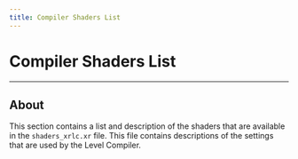 ```yaml
---
title: Compiler Shaders List
---
```


# Compiler Shaders List

___

## About

This section contains a list and description of the shaders that are available in the `shaders_xrlc.xr` file. This file contains descriptions of the settings that are used by the Level Compiler.
